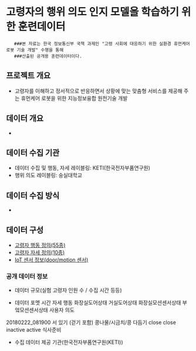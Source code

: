 # 고령자의 행위 의도 인지 모델을 학습하기 위한 훈련데이터
```description
   ###본 자료는 한국 정보통신부 국책 과제인 "고령 사회에 대응하기 위한 실환경 휴먼케어 로봇 기술 개발" 수행을 통해 
   ###산출된 공개용 훈련데이터이다.
```

## 프로젝트 개요
 - 고령자를 이해하고 정서적으로 반응하면서 상황에 맞는 맞춤형 서비스를 제공해 주는 휴먼케어 로봇을 위한 지능정보융합 원천기술 개발 

## 데이터 개요
 - 
 
## 데이터 수집 기관
 * 데이터 수집 및 행동, 자세 레이블링: KETI(한국전자부품연구원)
 * 행위 의도 레이블링: 숭실대학교

## 데이터 수집 방식
 - 

## 데이터 구성
 * [고령자 행동 정의(55종)](https://github.com/ssu0221/AIR_TrainingDataSet/blob/master/Actions.md)
 * [고령자 자세 정의(10종)](https://github.com/ssu0221/AIR_TrainingDataSet/blob/master/Pose.md)
 * [IoT 센서 정보(door/motion 센서)](https://github.com/ssu0221/AIR_TrainingDataSet/blob/master/IoT.md)







### 공개 데이터 정보
 
 - 데이터 규모(실험 고령자 인원 수 / 수집 시간 등등)
 
 
 
 - 데이터 포멧
 시간                자세                  행동	       화장실도어상태	거실도어상태	화장실모션센서상태	부엌모션센서상태    사용자 의도
 
 20180222_081900  서 있기 (걷기 포함)	콩나물/시금치/콩 다듬기	close     	close 	   inactive     	active       식사준비
 
 
 
 - 수집 데이터 제공 기관(한국전자부품연구원(KETI))
 
 
 

